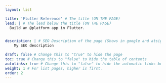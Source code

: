 ```yaml
---
layout: list

title: 'Flutter Reference' # The title (ON THE PAGE)
lead: | # The lead below the title (ON THE PAGE)
  Build an @platform app in Flutter.


description: | # SEO Description of the page (Shows in google and atsign.dev search)
    My SEO description

draft: false # Change this to "true" to hide the page
toc: true # Change this to "false" to hide the table of contents
autolinks: true # Change this to "false" to hide the automatic links below your content
weight: 1 # For list pages, higher is first.
order: 2
---
```

